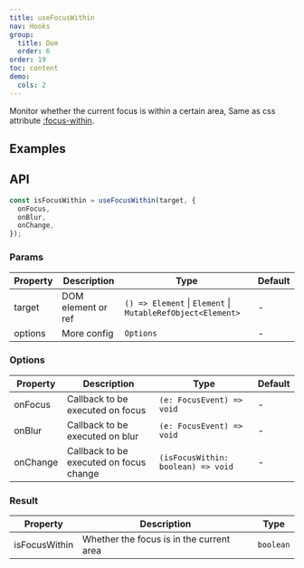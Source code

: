 ```yaml
---
title: useFocusWithin
nav: Hooks
group:
  title: Dom
  order: 6
order: 19
toc: content
demo:
  cols: 2
---
```


Monitor whether the current focus is within a certain area, Same as css attribute [:focus-within](https://developer.mozilla.org/en-US/docs/Web/CSS/:focus-within).

## Examples

<!-- prettier-ignore -->
<code src="./demo/demo1.tsx"></code>
<code src="./demo/demo2.tsx"></code>

## API

```typescript
const isFocusWithin = useFocusWithin(target, {
  onFocus,
  onBlur,
  onChange,
});
```

### Params

| Property | Description | Type | Default |
| --- | --- | --- | --- |
| target | DOM element or ref | `() => Element` \| `Element` \| `MutableRefObject<Element>` | - |
| options | More config | `Options` | - |

### Options

| Property | Description | Type | Default |
| --- | --- | --- | --- |
| onFocus | Callback to be executed on focus | `(e: FocusEvent) => void` | - |
| onBlur | Callback to be executed on blur | `(e: FocusEvent) => void` | - |
| onChange | Callback to be executed on focus change | `(isFocusWithin: boolean) => void` | - |

### Result

| Property      | Description                              | Type      |
| ------------- | ---------------------------------------- | --------- |
| isFocusWithin | Whether the focus is in the current area | `boolean` |
